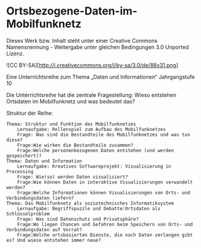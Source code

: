 Ortsbezogene-Daten-im-Mobilfunknetz
===================================


Dieses Werk bzw. Inhalt steht unter einer Creative Commons Namensnennung - Weitergabe unter gleichen Bedingungen 3.0 Unported Lizenz.

![CC BY-SA][http://i.creativecommons.org/l/by-sa/3.0/de/88x31.png] 




Eine Unterrichtsreihe zum Thema „Daten und Informationen“
Jahrgangstufe 10

Die Unterrichtsreihe hat die zentrale Fragestellung: 
Wieso entstehen Ortsdaten im Mobilfunknetz und was bedeutet das?

Struktur der Reihe:

    Thema: Struktur und Funktion des Mobilfunknetzes
        Lernaufgabe: Rollenspiel zum Aufbau des Mobilfunknetzes
        Frage: Was sind die Bestandteile des Mobilfunknetzes und was tun diese?
        Frage:Wie wirken die Bestandteile zusammen?
        Frage:Welche personenbezogenen Daten entstehen (und werden gespeichert)?
    Thema: Daten und Information
        Lernaufgabe: Kreatives Softwareprojekt: Visualisierung in Processing
        Frage: Wie(so) werden Daten visualisiert?
        Frage:Wie können Daten in interaktive Visualisierungen verwandelt werden?
        Frage:Welche Informationen können Visualisierungen von Orts- und Verbindungsdaten liefern?
    Thema: Das Mobilfunknetz als soziotechnisches Informatiksystem
        Lernaufgabe: Begriffspuzzle und Debatte:Ortsdaten als Schlüsselproblem 
        Frage: Was sind Datenschutz und Privatsphäre? 
        Frage:Wo liegen Chancen und Gefahren beim Speichern von Orts- und Verbindungsdaten auf Vorrat? 
        Frage:Welche ortsbasierten Dienste, die nach Daten verlangen gibt es? Und wieso entstehen immer neue?



